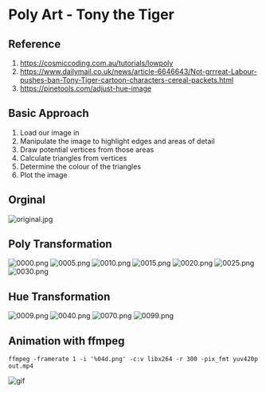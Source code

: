 # Poly Art - Tony the Tiger

## Reference
1. https://cosmiccoding.com.au/tutorials/lowpoly
2. https://www.dailymail.co.uk/news/article-6646643/Not-grrreat-Labour-pushes-ban-Tony-Tiger-cartoon-characters-cereal-packets.html
3. https://pinetools.com/adjust-hue-image

## Basic Approach
1. Load our image in
2. Manipulate the image to highlight edges and areas of detail
3. Draw potential vertices from those areas
4. Calculate triangles from vertices
5. Determine the colour of the triangles
6. Plot the image

## Orginal
![original.jpg](images/original.jpg "original")

## Poly Transformation
![0000.png](images/0000.png "0000")
![0005.png](images/0005.png "0005")
![0010.png](images/0010.png "0010")
![0015.png](images/0015.png "0015")
![0020.png](images/0020.png "0020")
![0025.png](images/0025.png "0025")
![0030.png](images/0030.png "0030")

## Hue Transformation
![0009.png](images/0009.png "0009")
![0040.png](images/0040.png "0040")
![0070.png](images/0070.png "0070")
![0099.png](images/0099.png "0099")

## Animation with ffmpeg
```
ffmpeg -framerate 1 -i '%04d.png' -c:v libx264 -r 300 -pix_fmt yuv420p out.mp4
```
![gif](images/tiger1.gif)


